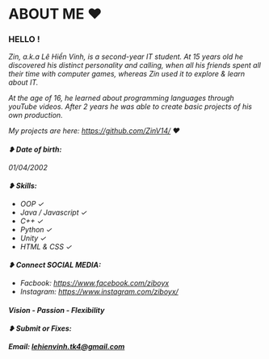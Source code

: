 <!DOCTYPE html>
<html>
<head>
	<meta charset="utf-8"/>
</head>
<body>
<h1>ABOUT ME &hearts;</h1>

<h3>HELLO !</h3>

<p><i>Zin, a.k.a Lê Hiển Vinh, is a second-year IT student. At 15 years old he discovered his distinct personality and calling, when all his friends spent all their time with computer games, whereas Zin used it to explore & learn about IT.</p>
<p><i>At the age of 16, he learned about programming languages through youTube videos. After 2 years he was able to create basic projects of his own production.</p>
<p>My projects are here: <a href="">https://github.com/ZinV14/</a> &hearts;</p>

<h4 id="date">&#10085; Date of birth:</h4>
<p>01/04/2002</p>

<h4 id="skill:">&#10085; Skills:</h4>
<div>
	<ul>
		<li>OOP &#10003;</li>
		<li>Java / Javascript &#10003;</li>
		<li>C++ &#10003;</li>
		<li>Python &#10003;</li>
		<li>Unity &#10003;</li>
		<li>HTML & CSS &#10003;</li>
	</ul>
<h4 id="connect:">&#10085; Connect SOCIAL MEDIA:</h4>	
<ul>
	<li>Facbook: <a href="">https://www.facebook.com/ziboyx</a></li>
	<li>Instagram: <a href="">https://www.instagram.com/ziboyx/</a></li>
</ul>
</div>
	
<h4><i><b>Vision - Passion - Flexibility</h4>

<h4 id="submitbugsorfixes:">&#10085; Submit or Fixes:</h4>

<p>Email: <a href="">lehienvinh.tk4@gmail.com</a></p>

</body>
</html>
